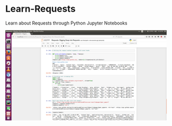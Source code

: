 # Learn-Requests
Learn about Requests through Python Jupyter Notebooks

![Screenshot](https://github.com/gauravssnl/Learn-Requests/blob/master/sample.png)

